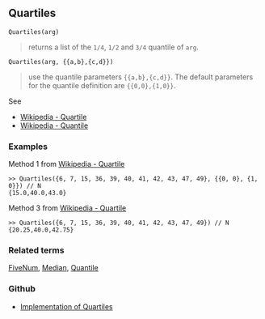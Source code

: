 ## Quartiles

```
Quartiles(arg)
```

> returns a list of the `1/4`, `1/2` and `3/4` quantile of `arg`. 

```
Quartiles(arg, {{a,b},{c,d}})
```

> use the quantile parameters `{{a,b},{c,d}}`. The default parameters for the quantile definition are `{{0,0},{1,0}}`. 

See
* [Wikipedia - Quartile](https://en.wikipedia.org/wiki/Quartile)
* [Wikipedia - Quantile](https://en.wikipedia.org/wiki/Quantile)

### Examples

Method 1 from [Wikipedia - Quartile](https://en.wikipedia.org/wiki/Quartile)

```
>> Quartiles({6, 7, 15, 36, 39, 40, 41, 42, 43, 47, 49}, {{0, 0}, {1, 0}}) // N 
{15.0,40.0,43.0} 
```

Method 3 from [Wikipedia - Quartile](https://en.wikipedia.org/wiki/Quartile)

```
>> Quartiles({6, 7, 15, 36, 39, 40, 41, 42, 43, 47, 49}) // N 
{20.25,40.0,42.75}		
```

### Related terms

[FiveNum](FiveNum.md), [Median](Median.md), [Quantile](Quantile.md) 
### Github
* [Implementation of Quartiles](https://github.com/axkr/symja_android_library/blob/master/symja_android_library/matheclipse-core/src/main/java/org/matheclipse/core/builtin/StatisticsFunctions.java#L5556) 
